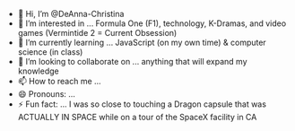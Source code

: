 - 👋 Hi, I’m @DeAnna-Christina
- 👀 I’m interested in ... Formula One (F1), technology, K-Dramas, and video games (Vermintide 2 = Current Obsession)
- 🌱 I’m currently learning ... JavaScript (on my own time) & computer science (in class)
- 💞️ I’m looking to collaborate on ... anything that will expand my knowledge
- 📫 How to reach me ... 
- 😄 Pronouns: ...
- ⚡ Fun fact: ... I was so close to touching a Dragon capsule that was ACTUALLY IN SPACE while on a tour of the SpaceX facility in CA

<!---
DeAnna-Christina/DeAnna-Christina is a ✨ special ✨ repository because its `README.md` (this file) appears on your GitHub profile.
You can click the Preview link to take a look at your changes.
--->
